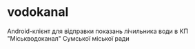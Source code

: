# vodokanal
Android-клієнт для відправки показань лічильника води в КП "Міськводоканал" Сумської міської ради
